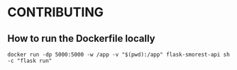 # CONTRIBUTING

## How to run the Dockerfile locally

```
docker run -dp 5000:5000 -w /app -v "$(pwd):/app" flask-smorest-api sh -c "flask run"
```